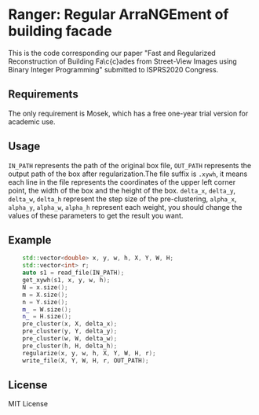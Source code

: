 # Ranger: Regular ArraNGEment of building facade

This is the code corresponding our paper "Fast and Regularized Reconstruction of Building Fa\c{c}ades from Street-View Images using Binary Integer Programming" submitted to ISPRS2020 Congress.

## Requirements
The only requirement is Mosek, which has a free one-year trial version for academic use.

## Usage
`IN_PATH` represents the path of the original box file, `OUT_PATH` represents the output path of the box after regularization.The file suffix is `.xywh`, it means each line in the file represents the coordinates of the upper left corner point, the width of the box and the height of the box. `delta_x`, `delta_y`, `delta_w`, `delta_h` represent the step size of the pre-clustering, `alpha_x`, `alpha_y`, `alpha_w`, `alpha_h` represent each weight, you should change the values of these parameters to get the result you want.

## Example
```cpp
	std::vector<double> x, y, w, h, X, Y, W, H;
	std::vector<int> r;
	auto s1 = read_file(IN_PATH);
	get_xywh(s1, x, y, w, h);
	N = x.size();
	m = X.size();
	n = Y.size();
	m_ = W.size();
	n_ = H.size();
	pre_cluster(x, X, delta_x);
	pre_cluster(y, Y, delta_y);
	pre_cluster(w, W, delta_w);
	pre_cluster(h, H, delta_h);
	regularize(x, y, w, h, X, Y, W, H, r);
	write_file(X, Y, W, H, r, OUT_PATH);
```

## License
MIT License
